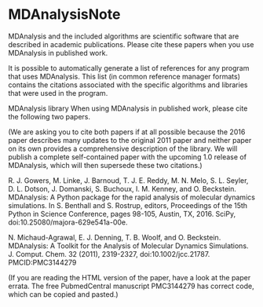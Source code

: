 # MDAnalysisNote

MDAnalysis and the included algorithms are scientific software that are described in academic publications. Please cite these papers when you use MDAnalysis in published work.

It is possible to automatically generate a list of references for any program that uses MDAnalysis. This list (in common reference manager formats) contains the citations associated with the specific algorithms and libraries that were used in the program.

MDAnalysis library
When using MDAnalysis in published work, please cite the following two papers.

(We are asking you to cite both papers if at all possible because the 2016 paper describes many updates to the original 2011 paper and neither paper on its own provides a comprehensive description of the library. We will publish a complete self-contained paper with the upcoming 1.0 release of MDAnalysis, which will then supersede these two citations.)

R. J. Gowers, M. Linke, J. Barnoud, T. J. E. Reddy, M. N. Melo, S. L. Seyler, D. L. Dotson, J. Domanski, S. Buchoux, I. M. Kenney, and O. Beckstein. MDAnalysis: A Python package for the rapid analysis of molecular dynamics simulations. In S. Benthall and S. Rostrup, editors, Proceedings of the 15th Python in Science Conference, pages 98-105, Austin, TX, 2016. SciPy, doi:10.25080/majora-629e541a-00e.

N. Michaud-Agrawal, E. J. Denning, T. B. Woolf, and O. Beckstein. MDAnalysis: A Toolkit for the Analysis of Molecular Dynamics Simulations. J. Comput. Chem. 32 (2011), 2319-2327, doi:10.1002/jcc.21787. PMCID:PMC3144279

(If you are reading the HTML version of the paper, have a look at the paper errata. The free PubmedCentral manuscript PMC3144279 has correct code, which can be copied and pasted.)
